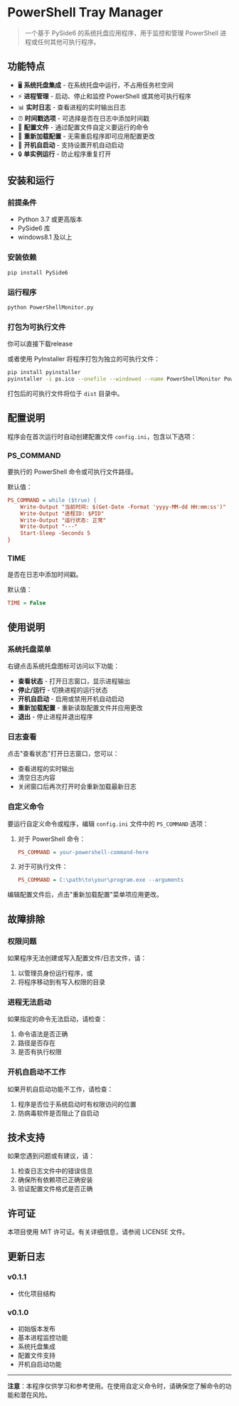 # PowerShell Tray Manager

> 一个基于 PySide6 的系统托盘应用程序，用于监控和管理 PowerShell 进程或任何其他可执行程序。

## 功能特点

- 🖥️ **系统托盘集成** - 在系统托盘中运行，不占用任务栏空间
- ⚡ **进程管理** - 启动、停止和监控 PowerShell 或其他可执行程序
- 📊 **实时日志** - 查看进程的实时输出日志
- ⏰ **时间戳选项** - 可选择是否在日志中添加时间戳
- 🔧 **配置文件** - 通过配置文件自定义要运行的命令
- 🔄 **重新加载配置** - 无需重启程序即可应用配置更改
- 🚀 **开机自启动** - 支持设置开机自动启动
- 🔒 **单实例运行** - 防止程序重复打开

## 安装和运行

### 前提条件

- Python 3.7 或更高版本
- PySide6 库
- windows8.1 及以上

### 安装依赖

```bash
pip install PySide6
```

### 运行程序

```bash
python PowerShellMonitor.py
```

### 打包为可执行文件

你可以直接下载release

或者使用 PyInstaller 将程序打包为独立的可执行文件：

```bash
pip install pyinstaller
pyinstaller -i ps.ico --onefile --windowed --name PowerShellMonitor PowerShellMonitor.py
```

打包后的可执行文件将位于 `dist` 目录中。

## 配置说明

程序会在首次运行时自动创建配置文件 `config.ini`，包含以下选项：

### PS_COMMAND
要执行的 PowerShell 命令或可执行文件路径。

默认值：
```ini
PS_COMMAND = while ($true) {
    Write-Output "当前时间: $(Get-Date -Format 'yyyy-MM-dd HH:mm:ss')"
    Write-Output "进程ID: $PID"
    Write-Output "运行状态: 正常"
    Write-Output "---"
    Start-Sleep -Seconds 5
}
```

### TIME
是否在日志中添加时间戳。

默认值：
```ini
TIME = False
```

## 使用说明

### 系统托盘菜单

右键点击系统托盘图标可访问以下功能：

- **查看状态** - 打开日志窗口，显示进程输出
- **停止/运行** - 切换进程的运行状态
- **开机自启动** - 启用或禁用开机自动启动
- **重新加载配置** - 重新读取配置文件并应用更改
- **退出** - 停止进程并退出程序

### 日志查看

点击"查看状态"打开日志窗口，您可以：
- 查看进程的实时输出
- 清空日志内容
- 关闭窗口后再次打开时会重新加载最新日志

### 自定义命令

要运行自定义命令或程序，编辑 `config.ini` 文件中的 `PS_COMMAND` 选项：

1. 对于 PowerShell 命令：
   ```ini
   PS_COMMAND = your-powershell-command-here
   ```

2. 对于可执行文件：
   ```ini
   PS_COMMAND = C:\path\to\your\program.exe --arguments
   ```

编辑配置文件后，点击"重新加载配置"菜单项应用更改。

## 故障排除

### 权限问题

如果程序无法创建或写入配置文件/日志文件，请：
1. 以管理员身份运行程序，或
2. 将程序移动到有写入权限的目录

### 进程无法启动

如果指定的命令无法启动，请检查：
1. 命令语法是否正确
2. 路径是否存在
3. 是否有执行权限

### 开机自启动不工作

如果开机自启动功能不工作，请检查：
1. 程序是否位于系统启动时有权限访问的位置
2. 防病毒软件是否阻止了自启动

## 技术支持

如果您遇到问题或有建议，请：
1. 检查日志文件中的错误信息
2. 确保所有依赖项已正确安装
3. 验证配置文件格式是否正确

## 许可证

本项目使用 MIT 许可证。有关详细信息，请参阅 LICENSE 文件。

## 更新日志

### v0.1.1
- 优化项目结构

### v0.1.0
- 初始版本发布
- 基本进程监控功能
- 系统托盘集成
- 配置文件支持
- 开机自启动功能

---

**注意**：本程序仅供学习和参考使用。在使用自定义命令时，请确保您了解命令的功能和潜在风险。